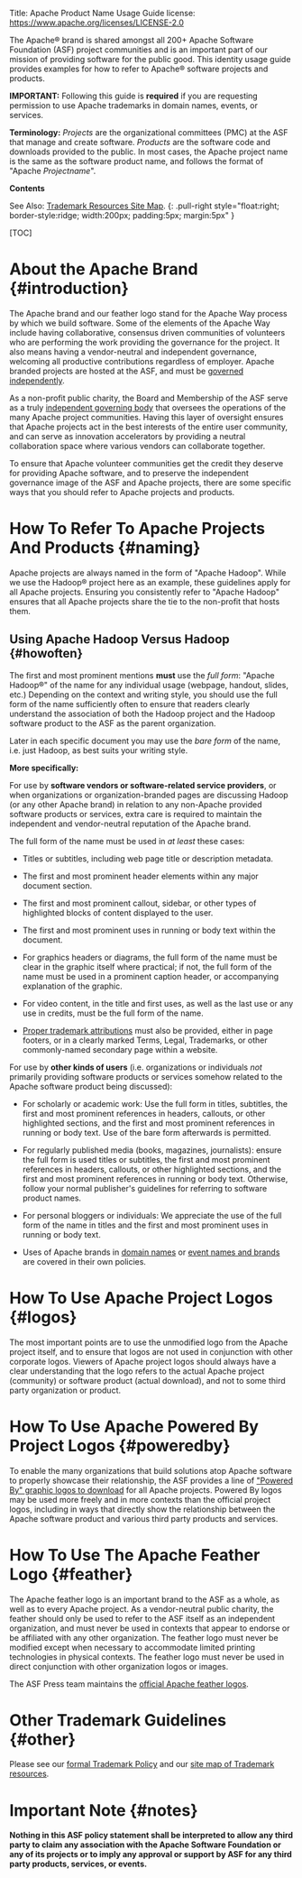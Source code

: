 Title: Apache Product Name Usage Guide
license: https://www.apache.org/licenses/LICENSE-2.0

The Apache&reg; brand is shared amongst all 200+ Apache Software Foundation (ASF) project
communities and is an important part of our mission of providing
software for the public good.  This identity usage guide provides
examples for how to refer to Apache&reg; software projects and products.

**IMPORTANT:** Following this guide is **required** if you are requesting 
permission to use Apache trademarks in domain names, events, or services.

**Terminology:** *Projects* are the organizational committees (PMC) at the
ASF that manage and create software.  *Products* are the software code
and downloads provided to the public.  In most cases, the Apache project
name is the same as the software product name, and follows the format of "Apache *Projectname*".

**Contents**

See Also: [Trademark Resources Site Map][resources].
  {: .pull-right style="float:right; border-style:ridge; width:200px; padding:5px; margin:5px" }

[TOC]

# About the Apache Brand  {#introduction}

The Apache brand and our feather logo stand for the Apache Way process
by which we build software.  Some of the elements of the Apache Way
include having collaborative, consensus driven communities of volunteers
who are performing the work providing the governance for the project.  It
also means having a vendor-neutral and independent governance, welcoming
all productive contributions regardless of employer.  Apache branded
projects are hosted at the ASF, and must be [governed independently][1].

As a non-profit public charity, the Board and Membership of the ASF
serve as a truly [independent governing body][2] that oversees the operations
of the many Apache project communities.  Having this layer of oversight
ensures that Apache projects act in the best interests of the entire user
community, and can serve as innovation accelerators by providing a
neutral collaboration space where various vendors can collaborate together.

To ensure that Apache volunteer communities get the credit they deserve
for providing Apache software, and to preserve the independent governance
image of the ASF and Apache projects, there are some specific ways that
you should refer to Apache projects and products.

# How To Refer To Apache Projects And Products  {#naming}

Apache projects are always named in the form of "Apache Hadoop".  While
we use the Hadoop&reg; project here as an example, these guidelines apply
for all Apache projects.  Ensuring you consistently refer to "Apache Hadoop"
ensures that all Apache projects share the tie to the non-profit that hosts them.

## Using Apache Hadoop Versus Hadoop  {#howoften}

The first and most prominent mentions **must** use the *full form*: "Apache
Hadoop&reg;" of the name for any individual usage (webpage, handout, slides, etc.)
Depending on the context and writing style, you should use the full form of
the name sufficiently often to ensure that readers clearly understand the association
of both the Hadoop project and the Hadoop software product to the ASF
as the parent organization.

Later in each specific document you may use the *bare form* of the name,
i.e. just Hadoop, as best suits your writing style.

**More specifically:**

For use by **software vendors or software-related service providers**,
or when organizations or organization-branded pages are discussing
Hadoop (or any other Apache brand) in relation to any non-Apache provided software products or
services, extra care is required to maintain the independent and
vendor-neutral reputation of the Apache brand.

The full form of the name must be used in *at least* these cases:

  - Titles or subtitles, including web page title or description metadata.

  - The first and most prominent header elements within any
     major document section.

  - The first and most prominent callout, sidebar, or other types of
     highlighted blocks of content displayed to the user.

  - The first and most prominent uses in running or body
     text within the document.

  - For graphics headers or diagrams, the full form of the name
     must be clear in the graphic itself where practical; if not, the
     full form of the name must be used in a prominent caption
     header, or accompanying explanation of the graphic.

  - For video content, in the title and first uses, as well as the last
    use or any use in credits, must be the full form of the name.

  - [Proper trademark attributions][3] must also be provided, either in
     page footers, or in a clearly marked Terms, Legal, Trademarks,
     or other commonly-named secondary page within a website.

For use by **other kinds of users** (i.e. organizations or individuals *not* primarily
providing software products or services somehow related to the
Apache software product being discussed):

  - For scholarly or academic work: Use the full form in titles, subtitles,
the first and most prominent references in headers, callouts, or other
highlighted sections, and the first and most prominent references
in running or body text.  Use of the bare form afterwards is permitted.

  - For regularly published media (books, magazines, journalists): ensure
the full form is used titles or subtitles,
the first and most prominent references in headers, callouts, or other
highlighted sections, and the first and most prominent references
in running or body text.  Otherwise, follow your normal publisher's
guidelines for referring to software product names.

  - For personal bloggers or individuals: We appreciate the use of the
full form of the name in titles and the first and most prominent uses
in running or body text.

  - Uses of Apache brands in [domain names][4] or [event names and brands][5] are covered in their own policies.

# How To Use Apache Project Logos  {#logos}

The most important points are to use the unmodified logo from the 
Apache project itself, and to ensure that logos are not used in conjunction
with other corporate logos.  Viewers of Apache project logos should
always have a clear understanding that the logo refers to the actual
Apache project (community) or software product (actual download),
and not to some third party organization or product.

# How To Use Apache Powered By Project Logos  {#poweredby}

To enable the many organizations that build solutions atop Apache software
to properly showcase their relationship, the ASF provides a line of
["Powered By" graphic logos to download](http://www.apache.org/foundation/press/kit/#poweredby)
 for all Apache projects. Powered By logos may be used more freely and
in more contexts than the official project logos, including in ways that
directly show the relationship between the Apache software product and
various third party products and services.

# How To Use The Apache Feather Logo  {#feather}

The Apache feather logo is an important brand to the ASF as a whole, as well
as to every Apache project.  As a vendor-neutral public charity, the feather should
only be used to refer to the ASF itself as an independent organization, and must never
be used in contexts that appear to endorse or be affiliated with any
other organization. The feather logo must never be modified except when necessary
to accommodate limited printing technologies in physical contexts.  The feather
logo must never be used in direct conjunction with other organization
logos or images.

The ASF Press team maintains the [official Apache feather logos](http://www.apache.org/foundation/press/kit/#policy).

# Other Trademark Guidelines  {#other}

Please see our [formal Trademark Policy](//www.apache.org/foundation/marks/)
and our [site map of Trademark resources][resources].

# Important Note  {#notes}

**Nothing in this ASF policy statement shall be interpreted to allow any
third party to claim any association with the Apache Software Foundation or
any of its projects or to imply any approval or support by ASF for any
third party products, services, or events.**

  [1]: http://community.apache.org/projectIndependence
  [2]: //www.apache.org/foundation/governance/
  [3]: http://www.apache.org/foundation/marks/faq/#attribution
  [4]: http://www.apache.org/foundation/marks/domains
  [5]: http://www.apache.org/foundation/marks/events
[resources]: //www.apache.org/foundation/marks/resources
